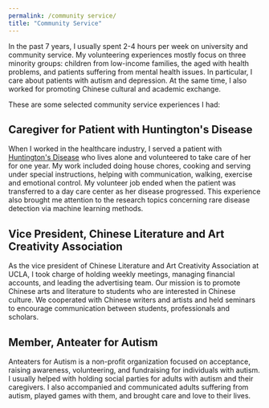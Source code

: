 ```yaml
---
permalink: /community service/
title: "Community Service"
---
```


In the past 7 years, I usually spent 2-4 hours per week on university and community service.
My volunteering experiences mostly focus on three minority groups: children from low-income families, the aged with health problems, 
and patients suffering from mental health issues. In particular, I care about patients with autism and depression. At the same time,
I also worked for promoting Chinese cultural and academic exchange. 

These are some selected community service experiences I had:

## Caregiver for Patient with Huntington's Disease

When I worked in the healthcare industry, I served a patient with [Huntington's Disease](https://en.wikipedia.org/wiki/Huntington%27s_disease)
who lives alone and volunteered to take care of her for one year. My work included doing house chores,
cooking and serving under special instructions, helping with communication, walking, exercise and emotional control. 
My volunteer job ended when the patient was transferred 
to a day care center as her disease progressed. 
This experience also brought me attention to the research topics concerning rare disease detection via machine learning methods.


## Vice President, Chinese Literature and Art Creativity Association

As the vice president of Chinese Literature and Art Creativity Association at UCLA, I took charge of holding weekly meetings, managing financial accounts,
and leading the advertising team. Our mission is to promote Chinese arts and literature to students who are interested in Chinese culture. We cooperated with
Chinese writers and artists and held seminars to encourage communication between students, professionals and scholars. 

## Member, Anteater for Autism

Anteaters for Autism is a non-profit organization focused on acceptance, raising awareness, volunteering, and fundraising for individuals with autism. 
I usually helped with holding social parties for adults with autism and their caregivers. I also accompanied and communicated adults suffering from autism, 
played games with them, and brought care and love to their lives.

